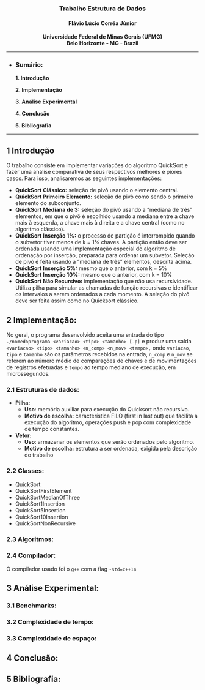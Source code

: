 ### <center> Trabalho Estrutura de Dados</center>

#### <center>Flávio Lúcio Corrêa Júnior </center>

**<center>Universidade Federal de Minas Gerais (UFMG) </center>**
**<center>Belo Horizonte - MG - Brazil</center>**

---

- ### **Sumário**:

  **1. Introdução**

  **2. Implementação**

  **3. Análise Experimental**

  **4. Conclusão**

  **5. Bibliografia**

---

## 1 Introdução

O trabalho consiste em implementar variações do algoritmo QuickSort e fazer uma análise comparativa de seus respectivos melhores e piores casos. Para isso, analisaremos as seguintes implementações:

- **QuickSort Clássico:** seleção de pivô usando o elemento central.
- **QuickSort Primeiro Elemento:** seleção do pivô como sendo o primeiro elemento do subconjunto.
- **QuickSort Mediana de 3:** seleção do pivô usando a “mediana de três” elementos, em que o pivô é escolhido usando a mediana entre a chave mais à esquerda, a chave mais à direita e a chave central (como no algoritmo clássico).
- **QuickSort Inserção 1%:** o processo de partição é interrompido quando o subvetor tiver menos de k = 1% chaves. A partição então deve ser ordenada usando uma implementação especial do algoritmo de ordenação por inserção, preparada para ordenar um subvetor. Seleção de pivô é feita usando a “mediana de três” elementos, descrita acima.
- **QuickSort Inserção 5%:** mesmo que o anterior, com k = 5%
- **QuickSort Inserção 10%:** mesmo que o anterior, com k = 10%
- **QuickSort Não Recursivo:** implementação que não usa recursividade. Utiliza pilha para simular as chamadas de função recursivas e identificar os intervalos a serem ordenados a cada momento. A seleção do pivô deve ser feita assim como no Quicksort clássico.

## 2 Implementação:

No geral, o programa desenvolvido aceita uma entrada do tipo `./nomedoprograma <variacao> <tipo> <tamanho> [-p]` e produz uma saída `<variacao> <tipo> <tamanho> <n_comp> <n_mov> <tempo>,` onde `variacao`, `tipo` e `tamanho` são os parâmetros recebidos na entrada, `n_comp` e `n_mov` se referem ao número médio de comparações de chaves e de movimentações de registros efetuadas e `tempo` ao tempo mediano de execução, em microssegundos.

### **2.1 Estruturas de dados:**

- **Pilha:**
  - **Uso**: memória auxiliar para execução do Quicksort não recursivo.
  - **Motivo de escolha:** característica FILO (first in last out) que facilita a execução do algoritmo, operações push e pop com complexidade de tempo constantes.
- **Vetor:**
  - **Uso**: armazenar os elementos que serão ordenados pelo algoritmo.
  - **Motivo de escolha:** estrutura a ser ordenada, exigida pela descrição do trabalho

### **2.2 Classes:**

- QuickSort
- QuickSortFirstElement
- QuickSortMedianOfThree
- QuickSort1Insertion
- QuickSort5Insertion
- QuickSort10Insertion
- QuickSortNonRecursive

### **2.3 Algoritmos:**

### **2.4 Compilador:**

O compilador usado foi o `g++` com a flag `-std=c++14`

## 3 Análise Experimental:

### **3.1 Benchmarks:**

### **3.2 Complexidade de tempo:**

### **3.3 Complexidade de espaço:**

## 4 Conclusão:

## 5 Bibliografia:
